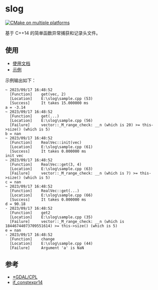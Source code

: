 # slog

[![CMake on multiple platforms](https://github.com/geoyee/slog/actions/workflows/cmake-multi-platform.yml/badge.svg)](https://github.com/geoyee/slog/actions/workflows/cmake-multi-platform.yml)

基于 C++14 的简单函数异常捕获和记录头文件。

## 使用

- [使用文档](doc.md)
- [示例](sample.cpp)

示例输出如下：

```
~ 2023/09/17 16:48:52
  [Function]    get(vec, 2)
  [Location]    E:\slog\sample.cpp (53)
  [Success]     It takes 15.000000 ms
a = -3.14
~ 2023/09/17 16:48:52
  [Function]    get(...)
  [Location]    E:\slog\sample.cpp (56)
  [Failure]     vector::_M_range_check: __n (which is 20) >= this->size() (which is 5)
b = nan
~ 2023/09/17 16:48:52
  [Function]    RealVec::init(vec)
  [Location]    E:\slog\sample.cpp (61)
  [Success]     It takes 0.000000 ms
init vec
~ 2023/09/17 16:48:52
  [Function]    RealVec::get(3, 4)
  [Location]    E:\slog\sample.cpp (63)
  [Failure]     vector::_M_range_check: __n (which is 7) >= this->size() (which is 5)
c = nan
~ 2023/09/17 16:48:52
  [Function]    RealVec::get(...)
  [Location]    E:\slog\sample.cpp (66)
  [Success]     It takes 0.000000 ms
d = 90.18
- 2023/09/17 16:48:52
  [Function]    get2
  [Location]    E:\slog\sample.cpp (35)
  [Failure]     vector::_M_range_check: __n (which is 18446744073709551614) >= this->size() (which is 5)
e = nan
- 2023/09/17 16:48:52
  [Function]    change
  [Location]    E:\slog\sample.cpp (44)
  [Failure]     Argument 'a' is NaN
```

## 参考

- [\*GDAL/CPL](https://github.com/OSGeo/gdal/tree/master/port)
- [if_constexpr14](https://github.com/Garcia6l20/if_constexpr14)
